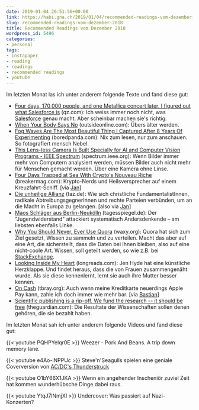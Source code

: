 ```yaml
---
date: 2019-01-04 20:51:56+00:00
link: https://habi.gna.ch/2019/01/04/recommended-readings-vom-dezember-2018/
slug: recommended-readings-vom-dezember-2018
title: Recommended Readings vom Dezember 2018
wordpress_id: 5496
categories:
- personal
tags:
- instapaper
- reading
- readings
- recommended readings
- youtube
---
```


Im letzten Monat las ich unter anderem folgende Texte und fand diese
gut:

- [Four days, 170,000 people, and one Metallica concert later, I figured out what Salesforce is](https://qz.com/1500717/what-is-salesforce-four-days-170000-people-and-one-metallica-concert-later-i-figured-out-what-salesforce-is/) (qz.com): Ich weiss immer noch nicht, was [Salesforce](https://www.salesforce.com/) genau macht. Aber scheinbar machen sie's richtig.
- [When Your Body Says No](https://www.outsideonline.com/2374356/body-says-no) (outsideonline.com): Übers älter werden.
- [Fog Waves Are The Most Beautiful Thing I Captured After 8 Years Of Experimenting](https://www.boredpanda.com/fog-waves/) (boredpanda.com): Nix zum lesen, nur zum anschauen. So fotografiert mensch Nebel.
- [This Lens-less Camera Is Built Specially for AI and Computer Vision Programs - IEEE Spectrum](https://spectrum.ieee.org/tech-talk/computing/software/a-lensless-camera-built-specially-for-ai-and-computer-vision-programs-sorry-humans) (spectrum.ieee.org): Wenn Bilder immer mehr von Computern analysiert werden, müssen Bilder auch nicht mehr für Menschen gemacht werden. Über eine Kamera ohne Linse.
- [Four Days Trapped at Sea With Crypto's Nouveau Riche](https://breakermag.com/trapped-at-sea-with-cryptos-nouveau-riche/) (breakermag.com): Krypto-Nerds und Heilsversprecher auf einem Kreuzfahrt-Schiff. [via [Jan](https://pieceoplastic.com/2018/12/08/ruff-linkage-201849/)]
- [Die unheilige Allianz](http://www.taz.de/efr/2/) (taz.de): Wie sich christliche FundamentalistInnen, radikale AbtreibungsgegnerInnen und rechte Parteien verbünden, um an die Macht in Europa zu gelangen. [also via [Jan](https://pieceoplastic.com/2018/12/08/ruff-linkage-201849/)]
- [Maos Schläger aus Berlin-Neukölln](https://www.tagesspiegel.de/berlin/gewalttaetige-politsekte-jugendwiderstand-maos-schlaeger-aus-berlin-neukoelln/23729980.html) (tagesspiegel.de): Der "Jugendwiderstand" attackiert systematisch Andersdenkende – am liebsten ebenfalls Linke.
- [Why You Should Never, Ever Use Quora](https://waxy.org/2018/12/why-you-should-never-ever-use-quora/) (waxy.org): Quora hat sich zum Ziel gesetzt, Wissen zu sammeln und zu verteilen. Macht das aber auf eine Art, die sicherstellt, dass die Daten bei Ihnen bleiben, also auf eine nicht-coole Art. Wissen, soll geteilt werden, so wie z.B. bei [StackExchange](https://stackexchange.com/users/126535/habi).
- [Looking Inside My  Heart](https://longreads.com/2018/11/27/looking-inside-my-heart/) (longreads.com): Jen Hyde hat eine künstliche Herzklappe. Und findet heraus, dass die von Frauen zusammengenäht wurde. Als sie diese kennenlernt, lernt sie auch ihre Mutter besser kennen.
- [On Cash](https://www.tbray.org/ongoing/When/201x/2018/10/11/On-Cash) (tbray.org): Auch wenn meine Kreditkarte neuerdings Apple Pay kann, zahle ich doch immer wie mehr bar. [via [Bastian](https://blog.dasrecht.net/2018/10/28/angelesen-53)]
- [Scientific publishing is a rip-off. We fund the research -- it should be free](https://www.theguardian.com/commentisfree/2018/sep/13/scientific-publishing-rip-off-taxpayers-fund-research) (theguardian.com): Die Resultate der Wissenschaften sollen denen gehören, die sie bezahlt haben.

Im letzten Monat sah ich unter anderem folgende Videos und fand diese
gut:

{{< youtube PQHPYelqr0E >}}
Weezer - Pork And Beans. A trip down memory lane.

{{< youtube e4Ao-iNPPUc >}}
Steve'n'Seagulls spielen eine geniale Coverversion von [AC/DC's Thunderstruck](https://www.youtube.com/watch?v=v2AC41dglnM)

{{< youtube O1bY66X1JKA >}}
Wenn ein angehender Inscheniör zuviel Zeit hat kommen wunderhübsche Dinge dabei raus.

{{< youtube YtqJ7lNmjXI >}}
Undercover: Was passiert auf Nazi-Konzerten?
